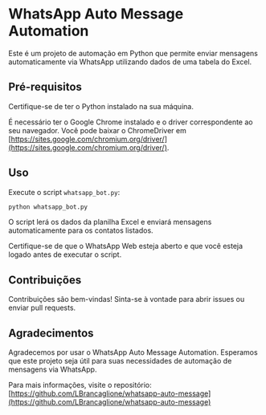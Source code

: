# WhatsApp Auto Message Automation

Este é um projeto de automação em Python que permite enviar mensagens automaticamente via WhatsApp utilizando dados de uma tabela do Excel.

## Pré-requisitos

Certifique-se de ter o Python instalado na sua máquina.

É necessário ter o Google Chrome instalado e o driver correspondente ao seu navegador. Você pode baixar o ChromeDriver em [https://sites.google.com/chromium.org/driver/](https://sites.google.com/chromium.org/driver/).

## Uso

Execute o script `whatsapp_bot.py`:

```bash
python whatsapp_bot.py
```

O script lerá os dados da planilha Excel e enviará mensagens automaticamente para os contatos listados.

Certifique-se de que o WhatsApp Web esteja aberto e que você esteja logado antes de executar o script.

## Contribuições

Contribuições são bem-vindas! Sinta-se à vontade para abrir issues ou enviar pull requests.

## Agradecimentos

Agradecemos por usar o WhatsApp Auto Message Automation. Esperamos que este projeto seja útil para suas necessidades de automação de mensagens via WhatsApp.

Para mais informações, visite o repositório: [https://github.com/LBrancaglione/whatsapp-auto-message](https://github.com/LBrancaglione/whatsapp-auto-message)